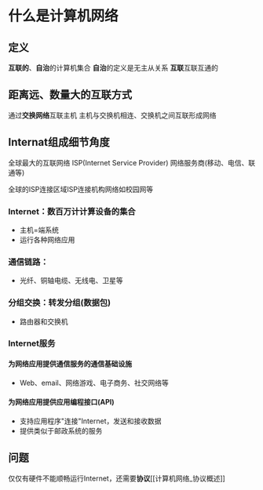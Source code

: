 # 什么是计算机网络
## 定义
**互联的**、**自治**的计算机集合
**自治**的定义是无主从关系
**互联**互联互通的


## 距离远、数量大的互联方式
通过**交换网络**互联主机
主机与交换机相连、交换机之间互联形成网络

## Internat组成细节角度
全球最大的互联网络
ISP(Internet Service Provider)
网络服务商(移动、电信、联通等)

全球的ISP连接区域ISP连接机构网络如校园网等

### Internet：数百万计计算设备的集合
+ 主机=端系统
+ 运行各种网络应用

### 通信链路：
+ 光纤、铜轴电缆、无线电、卫星等

### 分组交换：转发分组(数据包)
+ 路由器和交换机
### Internet服务
#### 为网络应用提供通信服务的通信基础设施
+ Web、email、网络游戏、电子商务、社交网络等
#### 为网络应用提供应用编程接口(API)
+ 支持应用程序"连接"Internet，发送和接收数据
+ 提供类似于邮政系统的服务

## 问题
仅仅有硬件不能顺畅运行Internet，还需要**协议**[[计算机网络_协议概述]]



























